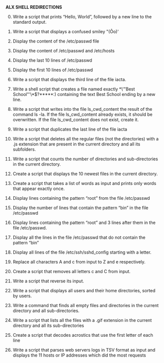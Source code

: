 __ALX SHELL REDIRECTIONS__


0. Write a script that prints “Hello, World”, followed by a new line to the standard output.
1. Write a script that displays a confused smiley "(Ôo)'

2. Display the content of the /etc/passwd file

3. Display the content of /etc/passwd and /etc/hosts


4. Display the last 10 lines of /etc/passwd


5. Display the first 10 lines of /etc/passwd


6. Write a script that displays the third line of the file iacta.


7. Write a shell script that creates a file named exactly \*\\'"Best School"\'\\*$\?\*\*\*\*\*:) containing the text Best School ending by a new line.


8. Write a script that writes into the file ls_cwd_content the result of the command ls -la. If the file ls_cwd_content already exists, it should be overwritten. If the file ls_cwd_content does not exist, create it.


9. Write a script that duplicates the last line of the file iacta


10. Write a script that deletes all the regular files (not the directories) with a .js extension that are present in the current directory and all its subfolders.


11. Write a script that counts the number of directories and sub-directories in the current directory.


12. Create a script that displays the 10 newest files in the current directory.


13. Create a script that takes a list of words as input and prints only words that appear exactly once.


14. Display lines containing the pattern “root” from the file /etc/passwd


15. Display the number of lines that contain the pattern “bin” in the file /etc/passwd


16. Display lines containing the pattern “root” and 3 lines after them in the file /etc/passwd.


17. Display all the lines in the file /etc/passwd that do not contain the pattern “bin”

18. Display all lines of the file /etc/ssh/sshd_config starting with a letter.


19. Replace all characters A and c from input to Z and e respectively.

20. Create a script that removes all letters c and C from input.

21. Write a script that reverse its input.


22. Write a script that displays all users and their home directories, sorted by users.


23. Write a command that finds all empty files and directories in the current directory and all sub-directories.


24. Write a script that lists all the files with a .gif extension in the current directory and all its sub-directories

25. Create a script that decodes acrostics that use the first letter of each line

26. Write a script that parses web servers logs in TSV format as input and displays the 11 hosts or IP addresses which did the most requests